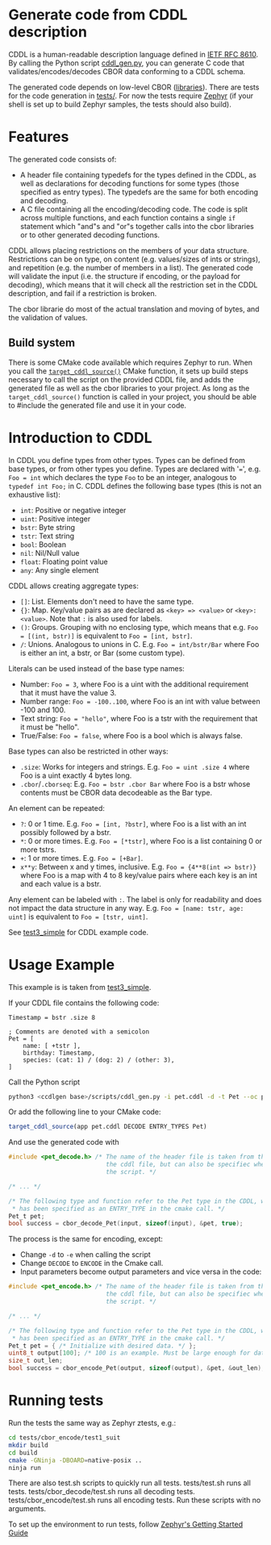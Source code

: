 Generate code from CDDL description
===================================

CDDL is a human-readable description language defined in [IETF RFC 8610](https://datatracker.ietf.org/doc/rfc8610/).
By calling the Python script [cddl_gen.py](scripts/cddl_gen.py), you can generate C code that validates/encodes/decodes CBOR data conforming to a CDDL schema.

The generated code depends on low-level CBOR ([libraries](include/src)).
There are tests for the code generation in [tests/](tests/).
For now the tests require [Zephyr](https://github.com/zephyrproject-rtos/zephyr) (if your shell is set up to build Zephyr samples, the tests should also build).

Features
========

The generated code consists of:
 - A header file containing typedefs for the types defined in the CDDL, as well as declarations for decoding functions for some types (those specified as entry types). The typedefs are the same for both encoding and decoding.
 - A C file containing all the encoding/decoding code.
   The code is split across multiple functions, and each function contains a single `if` statement which "and"s and "or"s together calls into the cbor libraries or to other generated decoding functions.

CDDL allows placing restrictions on the members of your data structure.
Restrictions can be on type, on content (e.g. values/sizes of ints or strings), and repetition (e.g. the number of members in a list).
The generated code will validate the input (i.e. the structure if encoding, or the payload for decoding), which means that it will check all the restriction set in the CDDL description, and fail if a restriction is broken.

The cbor librarie do most of the actual translation and moving of bytes, and the validation of values.

Build system
------------

There is some CMake code available which requires Zephyr to run.
When you call the [`target_cddl_source()`](cmake/extensions.cmake) CMake function, it sets up build steps necessary to call the script on the provided CDDL file, and adds the generated file as well as the cbor libraries to your project.
As long as the `target_cddl_source()` function is called in your project, you should be able to #include the generated file and use it in your code.

Introduction to CDDL
====================

In CDDL you define types from other types.
Types can be defined from base types, or from other types you define.
Types are declared with '`=`', e.g. `Foo = int` which declares the type `Foo` to be an integer, analogous to `typedef int Foo;` in C.
CDDL defines the following base types (this is not an exhaustive list):

 - `int`: Positive or negative integer
 - `uint`: Positive integer
 - `bstr`: Byte string
 - `tstr`: Text string
 - `bool`: Boolean
 - `nil`: Nil/Null value
 - `float`: Floating point value
 - `any`: Any single element

CDDL allows creating aggregate types:

 - `[]`: List. Elements don't need to have the same type.
 - `{}`: Map. Key/value pairs as are declared as `<key> => <value>` or `<key>: <value>`. Note that `:` is also used for labels.
 - `()`: Groups. Grouping with no enclosing type, which means that e.g. `Foo = [(int, bstr)]` is equivalent to `Foo = [int, bstr]`.
 - `/`: Unions. Analogous to unions in C. E.g. `Foo = int/bstr/Bar` where Foo is either an int, a bstr, or Bar (some custom type).

Literals can be used instead of the base type names:

 - Number: `Foo = 3`, where Foo is a uint with the additional requirement that it must have the value 3.
 - Number range: `Foo = -100..100`, where Foo is an int with value between -100 and 100.
 - Text string: `Foo = "hello"`, where Foo is a tstr with the requirement that it must be "hello".
 - True/False: `Foo = false`, where Foo is a bool which is always false.

Base types can also be restricted in other ways:

 - `.size`: Works for integers and strings. E.g. `Foo = uint .size 4` where Foo is a uint exactly 4 bytes long.
 - `.cbor`/`.cborseq`: E.g. `Foo = bstr .cbor Bar` where Foo is a bstr whose contents must be CBOR data decodeable as the Bar type.

An element can be repeated:

 - `?`: 0 or 1 time. E.g. `Foo = [int, ?bstr]`, where Foo is a list with an int possibly followed by a bstr.
 - `*`: 0 or more times. E.g. `Foo = [*tstr]`, where Foo is a list containing 0 or more tstrs.
 - `+`: 1 or more times. E.g. `Foo = [+Bar]`.
 - `x**y`: Between x and y times, inclusive. E.g. `Foo = {4**8(int => bstr)}` where Foo is a map with 4 to 8 key/value pairs where each key is an int and each value is a bstr.

Any element can be labeled with `:`.
The label is only for readability and does not impact the data structure in any way.
E.g. `Foo = [name: tstr, age: uint]` is equivalent to `Foo = [tstr, uint]`.

See [test3_simple](tests/cbor_decode/test3_simple/) for CDDL example code.

Usage Example
=============

This example is is taken from [test3_simple](tests/cbor_decode/test3_simple/).

If your CDDL file contains the following code:

```cddl
Timestamp = bstr .size 8

; Comments are denoted with a semicolon
Pet = [
    name: [ +tstr ],
    birthday: Timestamp,
    species: (cat: 1) / (dog: 2) / (other: 3),
]
```
Call the Python script

```sh
python3 <ccdlgen base>/scripts/cddl_gen.py -i pet.cddl -d -t Pet --oc pet_decode.c --oh pet_decode.h
```

Or add the following line to your CMake code:

```cmake
target_cddl_source(app pet.cddl DECODE ENTRY_TYPES Pet)
```

And use the generated code with

```c
#include <pet_decode.h> /* The name of the header file is taken from the name of
                           the cddl file, but can also be specifiec when calling
                           the script. */

/* ... */

/* The following type and function refer to the Pet type in the CDDL, which
 * has been specified as an ENTRY_TYPE in the cmake call. */
Pet_t pet;
bool success = cbor_decode_Pet(input, sizeof(input), &pet, true);
```

The process is the same for encoding, except:
 - Change `-d` to `-e` when calling the script
 - Change `DECODE` to `ENCODE` in the Cmake call.
 - Input parameters become output parameters and vice versa in the code:

```c
#include <pet_encode.h> /* The name of the header file is taken from the name of
                           the cddl file, but can also be specifiec when calling
                           the script. */

/* ... */

/* The following type and function refer to the Pet type in the CDDL, which
 * has been specified as an ENTRY_TYPE in the cmake call. */
Pet_t pet = { /* Initialize with desired data. */ };
uint8_t output[100]; /* 100 is an example. Must be large enough for data to fit. */
size_t out_len;
bool success = cbor_encode_Pet(output, sizeof(output), &pet, &out_len);
```

Running tests
=============

Run the tests the same way as Zephyr ztests, e.g.:

```sh
cd tests/cbor_encode/test1_suit
mkdir build
cd build
cmake -GNinja -DBOARD=native-posix ..
ninja run
```

There are also test.sh scripts to quickly run all tests.
tests/test.sh runs all tests.
tests/cbor_decode/test.sh runs all decoding tests.
tests/cbor_encode/test.sh runs all encoding tests.
Run these scripts with no arguments.

To set up the environment to run tests, follow [Zephyr's Getting Started Guide](https://docs.zephyrproject.org/latest/getting_started/index.html)
